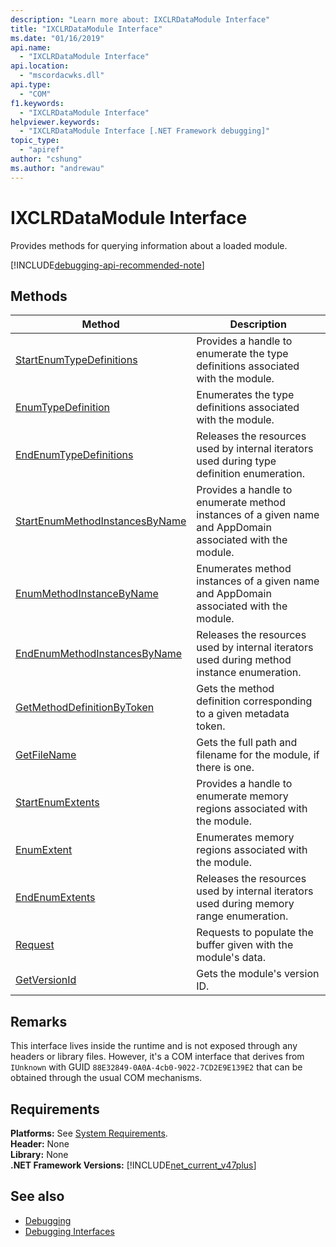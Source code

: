 ```yaml
---
description: "Learn more about: IXCLRDataModule Interface"
title: "IXCLRDataModule Interface"
ms.date: "01/16/2019"
api.name:
  - "IXCLRDataModule Interface"
api.location:
  - "mscordacwks.dll"
api.type:
  - "COM"
f1.keywords:
  - "IXCLRDataModule Interface"
helpviewer.keywords:
  - "IXCLRDataModule Interface [.NET Framework debugging]"
topic_type:
  - "apiref"
author: "cshung"
ms.author: "andrewau"
---
```

# IXCLRDataModule Interface

Provides methods for querying information about a loaded module.

[!INCLUDE[debugging-api-recommended-note](../../../../includes/debugging-api-recommended-note.md)]

## Methods

| Method                                                                                                                                | Description                                                         |
| ------------------------------------------------------------------------------------------------------------------------------------- | ------------------------------------------------------------------- |
| [StartEnumTypeDefinitions](ixclrdatamodule-startenumtypedefinitions-method.md)     | Provides a handle to enumerate the type definitions associated with the module. |
| [EnumTypeDefinition](ixclrdatamodule-enumtypedefinition-method.md)                 | Enumerates the type definitions associated with the module. |
| [EndEnumTypeDefinitions](ixclrdatamodule-endenumtypedefinitions-method.md)         | Releases the resources used by internal iterators used during type definition enumeration. |
| [StartEnumMethodInstancesByName](ixclrdatamodule-startenummethodinstancesbyname-method.md) | Provides a handle to enumerate method instances of a given name and AppDomain associated with the module. |
| [EnumMethodInstanceByName](ixclrdatamodule-enummethodinstancebyname-method.md)     | Enumerates method instances of a given name and AppDomain associated with the module. |
| [EndEnumMethodInstancesByName](ixclrdatamodule-endenummethodinstancesbyname-method.md)     | Releases the resources used by internal iterators used during method instance enumeration. |
| [GetMethodDefinitionByToken](ixclrdatamodule-getmethoddefinitionbytoken-method.md) | Gets the method definition corresponding to a given metadata token. |
| [GetFileName](ixclrdatamodule-getfilename-method.md)                               | Gets the full path and filename for the module, if there is one. |
| [StartEnumExtents](ixclrdatamodule-startenumextents-method.md)                     | Provides a handle to enumerate memory regions associated with the module. |
| [EnumExtent](ixclrdatamodule-enumextent-method.md)                                 | Enumerates memory regions associated with the module. |
| [EndEnumExtents](ixclrdatamodule-endenumextents-method.md)                         | Releases the resources used by internal iterators used during memory range enumeration. |
| [Request](ixclrdatamodule-request-method.md)                                       | Requests to populate the buffer given with the module's data.       |
| [GetVersionId](ixclrdatamodule-getversionid-method.md)                             | Gets the module's version ID.                                       |

## Remarks

This interface lives inside the runtime and is not exposed through any headers or library files. However, it's a COM interface that derives from `IUnknown` with GUID `88E32849-0A0A-4cb0-9022-7CD2E9E139E2` that can be obtained through the usual COM mechanisms.

## Requirements

**Platforms:** See [System Requirements](../../get-started/system-requirements.md).  
**Header:** None  
**Library:** None  
**.NET Framework Versions:** [!INCLUDE[net_current_v47plus](../../../../includes/net-current-v47plus.md)]  

## See also

- [Debugging](index.md)
- [Debugging Interfaces](debugging-interfaces.md)

